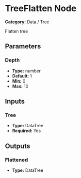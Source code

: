 
# TreeFlatten Node

**Category:** Data / Tree

Flatten tree

## Parameters


### Depth
- **Type:** number
- **Default:** 1
- **Min:** 0
- **Max:** 10



## Inputs


### Tree
- **Type:** DataTree
- **Required:** Yes



## Outputs


### Flattened
- **Type:** DataTree




